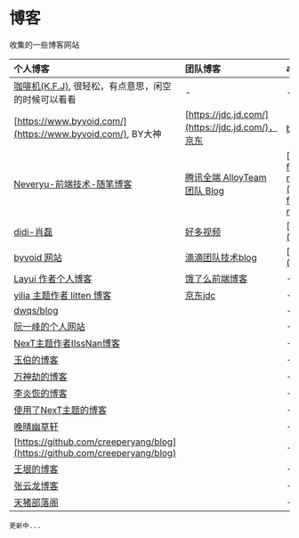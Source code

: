 # 博客

收集的一些博客网站

| 个人博客 | 团队博客 | and more |
|:-------------|:-------------|:-----------|
| [咖啡机(K.F.J)](https://www.cnblogs.com/strick/), 很轻松，有点意思，闲空的时候可以看看| - | - |
| [https://www.byvoid.com/](https://www.byvoid.com/), BY大神 | [https://jdc.jd.com/](https://jdc.jd.com/)，京东 | [byvoid 网站](https://www.byvoid.com/zhs/blog/list) |
| [Neveryu-前端技术-随笔博客](https://blog.csdn.net/csdn_yudong)| [腾讯全端 AlloyTeam 团队 Blog](http://www.alloyteam.com/) | [https://github.com/justjavac/the-front-end-knowledge-you-may-not-know](https://github.com/justjavac/the-front-end-knowledge-you-may-not-know) |
| [didi-肖磊](https://github.com/CommanderXL/Biu-blog) | [好多视频](http://haoduoshipin.com/) | [https://github.com/ljianshu/Blog](https://github.com/ljianshu/Blog) |
| [byvoid 网站](https://www.byvoid.com/zhs/blog/list) | [滴滴团队技术blog](https://github.com/DDFE/DDFE-blog) | [https://philipwalton.com/about/](https://philipwalton.com/about/) |
| [Layui 作者个人博客](http://sentsin.com/) | [饿了么前端博客](https://fe.ele.me/) | - |
| [yilia 主题作者 litten 博客](http://litten.me/) | [京东jdc](https://jdc.jd.com/) | - |
| [dwqs/blog](https://github.com/dwqs/blog) |  | - |
| [阮一峰的个人网站](http://www.ruanyifeng.com/home.html) |  | - |
| [NexT主题作者IIssNan博客](http://notes.iissnan.com/) |  | - |
| [玉伯的博客](https://github.com/lifesinger/blog/issues) |  | - |
| [万神劫的博客](http://chaoskeh.com/archive.html) |  | - |
| [李炎恢的博客](http://www.liyanhui.com/) |  | - |
| [使用了NexT主题的博客](https://github.com/iissnan/hexo-theme-next/issues/119) |  | - |
| [晚晴幽草轩](http://www.jeffjade.com/) |  | - |
| [https://github.com/creeperyang/blog](https://github.com/creeperyang/blog) |  | - |
| [王垠的博客](http://www.yinwang.org/) |  | - |
| [张云龙博客](https://github.com/fouber/blog) |  | - |
| [天猪部落阁](https://github.com/atian25/blog) |  | - |


```
更新中...
```